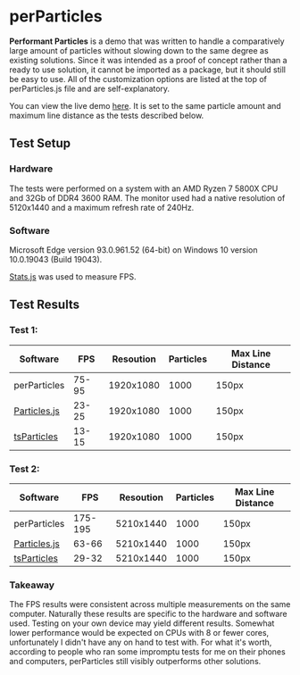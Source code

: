 # perParticles

**Performant Particles** is a demo that was written to handle a comparatively large amount of particles without slowing down to the same degree as existing solutions. Since it was intended as a proof of concept rather than a ready to use solution, it cannot be imported as a package, but it should still be easy to use. All of the customization options are listed at the top of perParticles.js file and are self-explanatory.

You can view the live demo [here](https://alaricus.github.io/perParticles/). It is set to the same particle amount and maximum line distance as the tests described below.

## Test Setup

### Hardware

The tests were performed on a system with an AMD Ryzen 7 5800X CPU and 32Gb of DDR4 3600 RAM. The monitor used had a native resolution of 5120x1440 and a maximum refresh rate of 240Hz.

### Software

Microsoft Edge version 93.0.961.52 (64-bit) on Windows 10 version 10.0.19043 (Build 19043).

[Stats.js](https://github.com/mrdoob/stats.js) was used to measure FPS.


## Test Results

### Test 1:

| Software            | FPS     | Resoution | Particles | Max Line Distance |
|---------------------|---------|-----------|-----------|-------------------|
| perParticles | 75-95   | 1920x1080 | 1000      | 150px             |
| [Particles.js](https://github.com/VincentGarreau/particles.js/) | 23-25 | 1920x1080 | 1000 | 150px |
| [tsParticles](https://github.com/matteobruni/tsparticles) | 13-15 | 1920x1080 | 1000 | 150px |

### Test 2:

| Software            | FPS     | Resoution | Particles | Max Line Distance |
|---------------------|---------|-----------|-----------|-------------------|
| perParticles | 175-195 | 5210x1440 | 1000      | 150px             |
| [Particles.js](https://github.com/VincentGarreau/particles.js/) | 63-66 | 5210x1440 | 1000 | 150px |
| [tsParticles](https://github.com/matteobruni/tsparticles) | 29-32 | 5210x1440 | 1000 | 150px |

### Takeaway

The FPS results were consistent across multiple measurements on the same computer. Naturally these results are specific to the hardware and software used. Testing on your own device may yield different results. Somewhat lower performance would be expected on CPUs with 8 or fewer cores, unfortunately I didn't have any on hand to test with. For what it's worth, according to people who ran some impromptu tests for me on their phones and computers, perParticles still visibly outperforms other solutions.